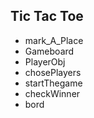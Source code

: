 ## Tic Tac Toe

- mark_A_Place
- Gameboard
- PlayerObj
- chosePlayers
- startThegame
- checkWinner
- bord
